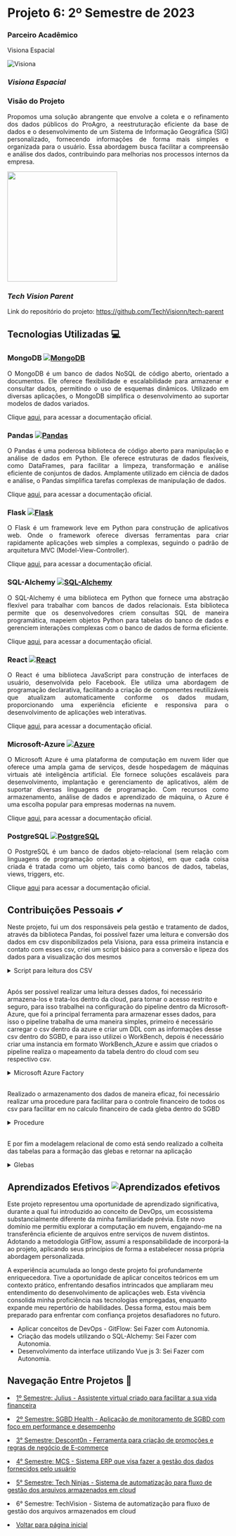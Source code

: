 # Projeto 6: 2º Semestre de 2023

### Parceiro Acadêmico

Visiona Espacial 

![Visiona](https://github.com/Borgarelli/Portfolio-Fatec/assets/79945984/5f9a61fb-c362-4d7f-b1c1-a208ffca88f2)

### *Visiona Espacial*

### Visão do Projeto

<p style="text-align: justify;">
Propomos uma solução abrangente que envolve a coleta e o refinamento dos dados públicos do ProAgro, a reestruturação eficiente da base de dados e o desenvolvimento de um Sistema de Informação Geográfica (SIG) personalizado, fornecendo informações de forma mais simples e organizada para o usuário. Essa abordagem busca facilitar a compreensão e análise dos dados, contribuindo para melhorias nos processos internos da empresa.</p>

[<img src ="https://github.com/Borgarelli/Portfolio-Fatec/assets/79945984/71e3cfd2-da41-4e5b-bd74-d5621fb1115e"
 width="250" height="250"/>](https://github.com/TechVisionn/tech-parent "Tech Vision Repositório")

### *Tech Vision Parent*
Link do repositório do projeto: https://github.com/TechVisionn/tech-parent

## Tecnologias Utilizadas 💻

### MongoDB  [![MongoDB](https://img.shields.io/badge/MongoDB-%234ea94b?style=for-the-badge&logo=mongodb)](https://docs.mongodb.com/)

<p style="text-align: justify;">
O MongoDB é um banco de dados NoSQL de código aberto, orientado a documentos. Ele oferece flexibilidade e escalabilidade para armazenar e consultar dados, permitindo o uso de esquemas dinâmicos. Utilizado em diversas aplicações, o MongoDB simplifica o desenvolvimento ao suportar modelos de dados variados.
</p>

Clique [aqui](https://docs.mongodb.com/), para acessar a documentação oficial.

### Pandas [![Pandas](https://img.shields.io/badge/Pandas-%23150458?style=for-the-badge&logo=pandas)](https://pandas.pydata.org/)

<p style="text-align: justify";>
O Pandas é uma poderosa biblioteca de código aberto para manipulação e análise de dados em Python. Ele oferece estruturas de dados flexíveis, como DataFrames, para facilitar a limpeza, transformação e análise eficiente de conjuntos de dados. Amplamente utilizado em ciência de dados e análise, o Pandas simplifica tarefas complexas de manipulação de dados.
</p>

Clique [aqui](https://pandas.pydata.org), para acessar a documentação oficial.


### Flask [![Flask](https://img.shields.io/badge/Flask-%23000.svg?style=for-the-badge&logo=flask&logoColor=white)](http://flask.pocoo.org/)

<p style="text-align: justify;">
O Flask é um framework leve em Python para construção de aplicativos web. Onde o framework oferece diversas ferramentas para criar rapidamente aplicações web simples a complexas, seguindo o padrão de arquitetura MVC (Model-View-Controller). 
<p>

Clique [aqui](https://flask.palletsprojects.com/en/2.3.x/), para acessar a documentação oficial.


### SQL-Alchemy [![SQL-Alchemy](https://img.shields.io/badge/SQL--Alchemy-%230D6A8F.svg?style=for-the-badge&logo=sqlalchemy&logoColor=white)](https://www.sqlalchemy.org/)

<p style="text-align: justify;">
O SQL-Alchemy é uma biblioteca em Python que fornece uma abstração flexível para trabalhar com bancos de dados relacionais. Esta biblioteca permite que os desenvolvedores criem consultas SQL de maneira programática, mapeiem objetos Python para tabelas do banco de dados e gerenciem interações complexas com o banco de dados de forma eficiente.
</p>

Clique [aqui](https://docs.sqlalchemy.org/), para acessar a documentação oficial.

### React [![React](https://img.shields.io/badge/React-%2320232a?style=for-the-badge&logo=react)](https://reactjs.org/)
<p style="text-align: justify;">
O React é uma biblioteca JavaScript para construção de interfaces de usuário, desenvolvida pelo Facebook. Ele utiliza uma abordagem de programação declarativa, facilitando a criação de componentes reutilizáveis que atualizam automaticamente conforme os dados mudam, proporcionando uma experiência eficiente e responsiva para o desenvolvimento de aplicações web interativas.
</p>

Clique [aqui](https://reactjs.org), para acessar a documentação oficial.

### Microsoft-Azure [![Azure](https://img.shields.io/badge/Microsoft_Azure-%230078D4?style=for-the-badge&logo=microsoft-azure)](https://docs.microsoft.com/azure/)
<p style="text-align: justify;">
O Microsoft Azure é uma plataforma de computação em nuvem líder que oferece uma ampla gama de serviços, desde hospedagem de máquinas virtuais até inteligência artificial. Ele fornece soluções escaláveis para desenvolvimento, implantação e gerenciamento de aplicativos, além de suportar diversas linguagens de programação. Com recursos como armazenamento, análise de dados e aprendizado de máquina, o Azure é uma escolha popular para empresas modernas na nuvem.
</p>

Clique [aqui](https://docs.microsoft.com/azure/), para acessar a documentação oficial.

### PostgreSQL [![PostgreSQL](https://img.shields.io/badge/PostgreSQL-316192?style=for-the-badge&logo=postgresql&logoColor=white)](https://www.postgresql.org/)
<p style="text-align: justify;">
O PostgreSQL é um banco de dados objeto-relacional (sem relação com linguagens de programação orientadas a objetos), em que cada coisa criada é tratada como um objeto, tais como bancos de dados, tabelas, views, triggers, etc.
</p>

Clique [aqui](https://www.postgresql.org/about/) para acessar a documentação oficial.


##  Contribuições Pessoais ✔
<p style="text-align: justify;">
Neste projeto, fui um dos responsáveis pela gestão e tratamento de dados, através da biblioteca Pandas, foi possível fazer uma leitura e conversão dos dados em csv disponibilizados pela Visiona, para essa primeira instancia e contato com esses csv, criei um script básico para a conversão e lipeza dos dados para a visualização dos mesmos

<details><summary>Script para leitura dos CSV</summary>

```kotlin
import pandas as pd
import os
import chardet

def detectar_codificacao(arquivo_csv):
    with open(arquivo_csv, 'rb') as f:
        result = chardet.detect(f.read())
        return result['encoding']

def identificar_separador_csv(arquivo_csv):
    with open(arquivo_csv, 'r', newline='') as file:
        conteudo = file.read(1024)  # Leia apenas os primeiros 1024 bytes

        # Tente identificar o separador com base em algumas pistas
        if ',' in conteudo:
            return ','
        elif ';' in conteudo:
            return ';'
        elif '\t' in conteudo:
            return '\t'
        else:
            return None  # Se não encontrar um separador conhecido, retorne None

def ler_csv_e_preencher_nulos(arquivo_csv):
    codificacao = detectar_codificacao(arquivo_csv)
    sep = identificar_separador_csv(arquivo_csv)

    if sep is None:
        print("Não foi possível identificar automaticamente o separador.")
        return

    try:
        # Tentar ler com o separador identificado
        df = pd.read_csv(arquivo_csv, encoding=codificacao, sep=sep, quotechar='"', quoting=3, on_bad_lines='skip', na_values=['NaN', 'N/A', 'NA', 'nan', 'n/a'])

        if not df.empty:
            # Remover as aspas duplas dos valores na coluna "VL_VERTICES"
            df['VL_VERTICES'] = df['VL_VERTICES'].str.strip('"')

            NU_IDENTIFICADOR = df['NU_IDENTIFICADOR']
            print(NU_IDENTIFICADOR)
        else:
            print("Arquivo CSV vazio.")
    except UnicodeDecodeError:
        print(f"Tentando com codificação {codificacao}... Não foi possível decodificar.")
    except pd.errors.ParserError:
        print(f"Não foi possível analisar o arquivo CSV com o separador '{sep}'.")

def main():
    os.system('cls')
    arquivo_csv = r"C:\Users\borga\Documents\aula_massanori\resultado_novo2 - Copia.csv"
    ler_csv_e_preencher_nulos(arquivo_csv)

if __name__ == "__main__":
    main()
```
</details>
</br>

Após ser possivel realizar uma leitura desses dados, foi necessário armazena-los e trata-los dentro da cloud, para tornar o acesso restrito e seguro, para isso trabalhei na configuração do pipeline dentro da Microsoft-Azure, que foi a principal ferramenta para armazenar esses dados, para isso o pipeline trabalha de uma maneira simples, primeiro é necessário carregar o csv dentro da azure e criar um DDL com as informações desse csv dentro do SGBD, e para isso utilizei o WorkBench, depois é necessário criar uma instancia em formato WorkBench_Azure e assim que criados o pipeline realiza o mapeamento da tabela dentro do cloud com seu respectivo csv.

<details><summary>Microsoft Azure Factory</summary>

 > Esse é o Microsft Azure Factory, aqui é realizado todo o processo da pipeline, que envolve desde armazenar o csv, criar a instancia em Workbench-Azure e é mapeado todos os dados de seus respectivos CSV

<img src="https://github.com/Borgarelli/Portfolio-Fatec/assets/79945984/06ae6679-65e9-4d95-a09e-f8f3b08bc426">

</details>
</br>

Realizado o armazenamento dos dados de maneira eficaz, foi necessário realizar uma procedure para facilitar para o controle financeiro de todos os csv para facilitar em no calculo financeiro de cada gleba dentro do SGBD

<details><summary>Procedure</summary>

```kotlin
BEGIN
select 
	
    S5.VL_ALIQ_PROAGRO as Aliquota,
    S5.VL_JUROS as Juros,
	S5.VL_PRESTACAO_INVESTIMENTO as Prestacao,
    S5.VL_PREV_PROD as Previsao_Produto,
    S5.VL_QUANTIDADE as Quantidade, 
	S5.VL_RECEITA_BRUTA_ESPERADA as Receita_Bruta,
    S5.VL_PARC_CREDITO as Parcelado_Credito,
    S5.VL_REC_PROPRIO as Recebido_Proprio,
    S5.VL_PERC_RISCO_STN as Percentual_Risco,
    S5.VL_PERC_RISCO_FUNDO_CONST as Percentual_Fundo,
    S5.VL_REC_PROPRIO_SRV as Proprio_Srv,
    S5.VL_AREA_FINANC as Area_Financia,
    SD.VL_MEDIO_DIARIO_VINCENDO as Medio_Diario,
    SD.VL_ULTIMO_DIA as Ultimo_Dia,
    SD.VL_MEDIO_DIARIO as Media_Diaria,
    SL.LIR_VL_LIBERADO as Valor_Liberado,
    SJ.VL_RECEITAS_CONSIDERADAS as Receitas_Consideras,
    SJ.VL_COBERTURA_ANT_REC_PROPRIOS as Cobertura_Proprios,
    SJ.VL_DEMAIS_DESPESAS_COMPROV_PERD as Despesas,
    SJ.VL_CRED_CUSTEIO_USADO as Credito_Custeio,
    SJ.VL_DEMAIS_DESP_ANT_COMP_PER as Demais_Despesas,
    SJ.VL_REC_PROP_USADO as Proprio_Usado,
    SJ.VL_COB_ANT_GARANTIA_RENDA_MIN as Renda_Minima,
    SJ.VL_PERDAS_NAO_AMPARADAS as Nao_Amaparadas,
    SJ.VL_ENCARGOS_SOB_CREDITO as Encargos_Credito,
    SJ.VL_PERC_REDUTOR_COBERTURA as Redutor_Cobertura,
    SJ.VL_REMU_ANT_ENCARG_COMP_PERDAS as Remuneracao,
    SJ.VL_COBERTURA_ANT_CREDITO_CUSTEIO as Cobertura_Credito,
    SP.vl_atual as Valor_Atual,
    SP.vl_base as Valor_Base,
    SP.vl_pago as Valor_Pago,
    SP.vl_imposto as Valor_Imposto
    
    
from 
	techdata.saida5 S5 
    LEFT JOIN techvision.sicor_saldos SD on SD.REF_BACEN = S5.REF_BACEN
    LEFT JOIN techvision.sicor_liberacao_recursos SL on SL.REF_BACEN = S5.REF_BACEN
    LEFT JOIN techvision.sumula_julgamento SJ on SJ.REF_BACEN = S5.REF_BACEN
    LEFT JOIN techvision.sicor_parcelas_proagro SP on SP.REF_BACEN = S5.REF_BACEN
limit 10;
END
```
</details>
</br>

E por fim a modelagem relacional de como está sendo realizado a colheita das tabelas para a formação das glebas e retornar na aplicação
<details><summary>Glebas</summary>

>Modelo relacional do retorno das tabelas responsáveis por compor as glebas
<img src="https://github.com/Borgarelli/Portfolio-Fatec/assets/79945984/cafd106f-6f20-4661-b45f-519ff20e98c0">

O modelo foi gerado com base nessa query
```kotlin
     def generete_query_to_pdf(self, ref_bacen):
         query = text("""
                 SELECT
                     GlebaInfo.Numero_RefBacen,
                     GlebaInfo.Numero_Ordem,
                     GlebaInfo.Cod_Identificador_Gleba,
                     GlebaInfo.Numero_Gleba,
                     GlebaInfo.Altitute,
                     GlebaInfo.NU_INDICE_PONTO,
                     GlebaInfo.Coordenas,
                     S5.DT_EMISSAO AS DATA_EMISSAO_REFBACEN,
                     CASE 
                         WHEN S5.CD_ESTADO = 'SP' THEN 'São Paulo'
                         ELSE S5.CD_ESTADO 
                     END AS ESTADO,
                     S5.CD_TIPO_SEGURO AS TIPO_SEGURO,
                     S5.DT_FIM_PLANTIO AS DATA_PLANTIO,
                     S5.CD_TIPO_IRRIGACAO AS TIPO_IRRIGACAO,
                     S5.VL_ALIQ_PROAGRO AS VALOR_ALIQUOTA,
                     S5.CD_TIPO_CULTIVO AS TIPO_CULTIVO,
                     S5.CD_TIPO_GRAO_SEMENTE AS TIPO_GRAO,
                     S5.VL_JUROS AS JUROS_INVESTIMENTO,
                     S5.VL_RECEITA_BRUTA_ESPERADA AS RECEITA_BRUTA_ESTIMADA,
                     S5.DT_FIM_COLHEITA AS DATA_FIM_COLHEITA,
                     S5.VL_PERC_CUSTO_EFET_TOTAL AS CUSTO_TOTAL
                 FROM
                 (SELECT 
                     MAX(REF_BACEN) AS Numero_RefBacen, 
                     MAX(NU_ORDEM) AS Numero_Ordem, 
                     MAX(NU_IDENTIFICADOR) AS Cod_Identificador_Gleba, 
                     MAX(NU_INDICE_GLEBA) AS Numero_Gleba,
                     MAX(CGL_VL_ALTITUDE) AS Altitute,
                     MAX(NU_INDICE_PONTO) AS NU_INDICE_PONTO,
                     CONCAT('MULTIPOINT(', GROUP_CONCAT(CONCAT(REPLACE(VL_LATITUDE, ',', '.'), ' ', REPLACE(VL_LONGITUDE, ',', '.')) SEPARATOR ', '), ')') AS Coordenas
                 FROM glebas_sp
                 WHERE REF_BACEN = :ref_bacen) AS GlebaInfo
                 JOIN saida5 S5 ON S5.REF_BACEN = :ref_bacen limit 1;""")
```
</details>
</p>



## Aprendizados Efetivos ![Aprendizados efetivos](https://img.shields.io/badge/Aprendizados%20efetivos-100%25-brightgreen?style=for-the-badge)
Este projeto representou uma oportunidade de aprendizado significativa, durante a qual fui introduzido ao conceito de DevOps, um ecossistema substancialmente diferente da minha familiaridade prévia. Este novo domínio me permitiu explorar a computação em nuvem, engajando-me na transferência eficiente de arquivos entre serviços de nuvem distintos. Adotando a metodologia GitFlow, assumi a responsabilidade de incorporá-la ao projeto, aplicando seus princípios de forma a estabelecer nossa própria abordagem personalizada.

A experiência acumulada ao longo deste projeto foi profundamente enriquecedora. Tive a oportunidade de aplicar conceitos teóricos em um contexto prático, enfrentando desafios intrincados que ampliaram meu entendimento do desenvolvimento de aplicações web. Esta vivência consolida minha proficiência nas tecnologias empregadas, enquanto expande meu repertório de habilidades. Dessa forma, estou mais bem preparado para enfrentar com confiança projetos desafiadores no futuro.

- Aplicar conceitos de DevOps - GitFlow: Sei Fazer com Autonomia.
- Criação das models utilizando o SQL-Alchemy: Sei Fazer com Autonomia.
- Desenvolvimento da interface utilizando Vue js 3: Sei Fazer com Autonomia. 

## Navegação Entre Projetos :link:
 
<p align="justify" style="font-family:roboto;"><li><a href="https://github.com/Borgarelli/Portfolio-Fatec/blob/main/Julius.md"> 1º Semestre: Julius - Assistente virtual criado para facilitar a sua vida financeira</a></li></p>
<p align="justify" style="font-family:roboto;"><li><a href="https://github.com/Borgarelli/Portfolio-Fatec/blob/main/SGBD_Health.md"> 2º Semestre: SGBD Health - Aplicação de monitoramento de SGBD com foco em performance e desempenho</a></li></p>
<p align="justify" style="font-family:roboto;"><li><a href="https://github.com/Borgarelli/Portfolio-Fatec/blob/main/Descont0n.md"> 3° Semestre: Descont0n - Ferramenta para criação de promoções e regras de negócio de E-commerce</a></li></p>
<p align="justify" style="font-family:roboto;"><li><a href="https://github.com/Borgarelli/Portfolio-Fatec/blob/main/MCS.md"> 4° Semestre: MCS - Sistema ERP que visa fazer a gestão dos dados fornecidos pelo usuário</a></li></p>
<p align="justify" style="font-family:roboto;"><li><a href="https://github.com/Borgarelli/Portfolio-Fatec/blob/main/TechNinjas.md">5° Semestre: Tech Ninjas - Sistema de automatização para fluxo de gestão dos arquivos armazenados em cloud</a></li></p>
<p align="justify" style="font-family:roboto;"><li>6° Semestre: TechVision - Sistema de automatização para fluxo de gestão dos arquivos armazenados em cloud</li>
<p align="justify" style="font-family:roboto;"><li><a href="https://github.com/Borgarelli/Portfolio-Fatec/blob/main/README.md"> Voltar para página inicial</a></li></p>

